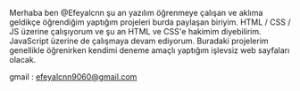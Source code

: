 Merhaba ben @Efeyalcnn şu an yazılım öğrenmeye çalışan ve aklıma geldikçe öğrendiğim yaptığım projeleri burda paylaşan biriyim.
HTML / CSS / JS üzerine çalışıyorum ve şu an HTML ve CSS'e hakimim diyebilirim.
JavaScript üzerine de çalışmaya devam ediyorum.
Buradaki projelerim genellikle öğrenirken kendimi deneme amaçlı yaptığım işlevsiz web sayfaları olacak.

gmail : efeyalcnn9060@gmail.com
